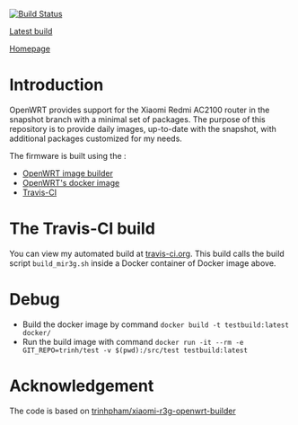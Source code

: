 [![Build Status](https://travis-ci.org/marcoavesani/openwrt_image_build_rm2100.svg?branch=master)](https://travis-ci.org/marcoavesani/openwrt_image_build_rm2100])

[Latest build](https://github.com/[actual_link]/releases/latest)

[Homepage](https://github.com/[actual_link])

# Introduction
OpenWRT provides support for the Xiaomi Redmi AC2100 router in the snapshot branch with a minimal set of packages.
The purpose of this repository is to provide daily images, up-to-date with the snapshot, with additional packages customized for my needs.

The firmware is built using the : 
* [OpenWRT image builder](https://openwrt.org/docs/guide-user/additional-software/imagebuilder)
* [OpenWRT's docker image](https://hub.docker.com/r/openwrtorg/imagebuilder)
* [Travis-CI](https://www.travis-ci.com/)

# The Travis-CI build
You can view my automated build at [travis-ci.org](https://travis-ci.org/trinhpham/xiaomi-r3g-openwrt-builder).
This build calls the build script `build_mir3g.sh` inside a Docker container of Docker image above.



# Debug
- Build the docker image by command `docker build -t testbuild:latest docker/`
- Run the build image with command `docker run -it --rm -e GIT_REPO=trinh/test -v $(pwd):/src/test testbuild:latest`

# Acknowledgement
The code is based on [trinhpham/xiaomi-r3g-openwrt-builder](https://github.com/trinhpham/xiaomi-r3g-openwrt-builder)